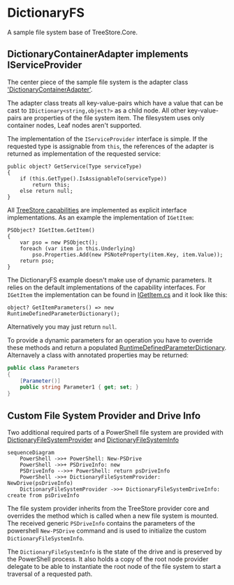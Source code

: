 ﻿# DictionaryFS

A sample file system base of TreeStore.Core.

## DictionaryContainerAdapter implements IServiceProvider

The center piece of the sample file system is the adapter class ['DictionaryContainerAdapter'](Nodes/DictionaryContainerAdapter.cs).

The adapter class treats all key-value-pairs which have a value that can be cast to `IDictionary<string,object?>` as a child node.
All other key-value-pairs are properties of the file system item.
The filesystem uses only container nodes, Leaf nodes aren't supported.

The implementation of the `IServiceProvider` interface is simple.
If the requested type is assignable from `this`, the references of the adapter is returned as implementation of the requested service:

```Csharp
public object? GetService(Type serviceType)
{
    if (this.GetType().IsAssignableTo(serviceType))
        return this;
    else return null;
}
```

All [TreeStore capabilities](../TreeStore.Core/Capabilities/readme.md) are implemented as explicit interface implementations.
As an example the implementation of `IGetItem`:

```Csharp
PSObject? IGetItem.GetItem()
{
    var pso = new PSObject();
    foreach (var item in this.Underlying)
        pso.Properties.Add(new PSNoteProperty(item.Key, item.Value));
    return pso;
}
```

The DictionaryFS example doesn't make use of dynamic parameters. 
It relies on the default implementations of the capability interfaces. For `IGetItem` the implementation can be found in [IGetItem.cs](../TreeStore.Core/Capabilities/IGetItem.cs) and it look like this:

```Csharp
object? GetItemParameters() => new RuntimeDefinedParameterDictionary();
```

Alternatively you may just return `null`.

To provide a dynamic parameters for an operation you have to override these methods and return a populated [RuntimeDefinedParameterDictionary](https://docs.microsoft.com/en-us/dotnet/api/system.management.automation.runtimedefinedparameterdictionary). Alternavely a class with annotated properties may be returned:

```csharp
public class Parameters 
{
    [Parameter()]
    public string Parameter1 { get; set; }
}
```

## Custom File System Provider and Drive Info

Two additional required parts of a PowerShell file system are provided with [DictionaryFileSystemProvider](./DictionaryFilesystemProvider.cs) and [DictionaryFileSystemInfo](./DictionaryFileSystemDriveInfo.cs)

```mermaid
sequenceDiagram
    PowerShell ->>+ PowerShell: New-PSDrive
    PowerShell ->>+ PSDriveInfo: new
    PSDriveInfo -->>+ PowerShell: return psDriveInfo
    PowerShell ->>+ DictionaryFileSystemProvider: NewDrive(psDriveInfo)
    DictionaryFileSystemProvider ->>+ DictionaryFileSystemDriveInfo: create from psDriveInfo

```

The file system provider inherits from the TreeStore provider core and overrides the method which is called when a new file system is mounted.
The received generic `PSDriveInfo` contains the parameters of the powershell `New-PSDrive` command and is used to initialize the custom `DictionaryFileSystemInfo`.

The `DictionaryFileSystemInfo` is the state of the drive and is preserved by the PowerShell process.
It also holds a copy of the root node provider delegate to be able to instantiate the root node of the file system to start a traversal of a requested path.
